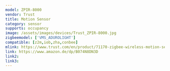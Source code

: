 ```yaml
---
model: ZPIR-8000
vendor: Trust
title: Motion Sensor
category: sensor
supports: occupancy
image: /assets/images/devices/Trust_ZPIR-8000.jpg
zigbeemodel: ['VMS_ADUROLIGHT']
compatible: [z2m,iob,zha,conbee]
mlink: https://www.trust.com/en/product/71170-zigbee-wireless-motion-sensor-zpir-8000
link: https://www.amazon.de/dp/B074N8DN3D
link2: 
link3: 
---
```


